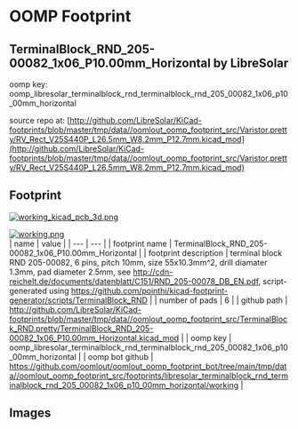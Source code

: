 # OOMP Footprint  
## TerminalBlock_RND_205-00082_1x06_P10.00mm_Horizontal  by LibreSolar  
  
oomp key: oomp_libresolar_terminalblock_rnd_terminalblock_rnd_205_00082_1x06_p10_00mm_horizontal  
  
source repo at: [http://github.com/LibreSolar/KiCad-footprints/blob/master/tmp/data//oomlout_oomp_footprint_src/Varistor.pretty/RV_Rect_V25S440P_L26.5mm_W8.2mm_P12.7mm.kicad_mod](http://github.com/LibreSolar/KiCad-footprints/blob/master/tmp/data//oomlout_oomp_footprint_src/Varistor.pretty/RV_Rect_V25S440P_L26.5mm_W8.2mm_P12.7mm.kicad_mod)  
## Footprint  
  
[![working_kicad_pcb_3d.png](working_kicad_pcb_3d_600.png)](working_kicad_pcb_3d.png)  
  
[![working.png](working_600.png)](working.png)  
| name | value | 
| --- | --- | 
| footprint name | TerminalBlock_RND_205-00082_1x06_P10.00mm_Horizontal | 
| footprint description | terminal block RND 205-00082, 6 pins, pitch 10mm, size 55x10.3mm^2, drill diamater 1.3mm, pad diameter 2.5mm, see http://cdn-reichelt.de/documents/datenblatt/C151/RND_205-00078_DB_EN.pdf, script-generated using https://github.com/pointhi/kicad-footprint-generator/scripts/TerminalBlock_RND | 
| number of pads | 6 | 
| github path | http://github.com/LibreSolar/KiCad-footprints/blob/master/tmp/data//oomlout_oomp_footprint_src/TerminalBlock_RND.pretty/TerminalBlock_RND_205-00082_1x06_P10.00mm_Horizontal.kicad_mod | 
| oomp key | oomp_libresolar_terminalblock_rnd_terminalblock_rnd_205_00082_1x06_p10_00mm_horizontal | 
| oomp bot github | https://github.com/oomlout/oomlout_oomp_footprint_bot/tree/main/tmp/data//oomlout_oomp_footprint_src/footprints/libresolar_terminalblock_rnd_terminalblock_rnd_205_00082_1x06_p10_00mm_horizontal/working | 
## Images  

